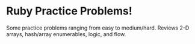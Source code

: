 # Ruby Practice Problems!
Some practice problems ranging from easy to medium/hard. Reviews 2-D arrays, hash/array enumerables, logic, and flow. 
